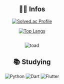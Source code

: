 <div align="center">
  
  ## 💁‍♀️ Infos
  
  [![Solved.ac Profile](http://mazassumnida.wtf/api/v2/generate_badge?boj=cho4u4o)](https://solved.ac/cho4u4o/) 
  
  [![Top Langs](https://github-readme-stats.vercel.app/api/top-langs/?username=cho4u4o&layout=donut)](https://github.com/anuraghazra/github-readme-stats)  

  ##
  ![toad](https://github.com/cho4u4o/cho4u4o/assets/128016678/2a499794-5c11-4552-b534-6dfdeecee1d0)
  
  ## 📚 Studying
  ![Python](https://img.shields.io/badge/Python-3776AB.svg?&style=for-the-badge&logo=Python&logoColor=white)
  ![Dart](https://img.shields.io/badge/Dart-0175C2.svg?&style=for-the-badge&logo=Dart&logoColor=white)
  ![Flutter](https://img.shields.io/badge/Flutter-02569B.svg?&style=for-the-badge&logo=Flutter&logoColor=white)
</div>

